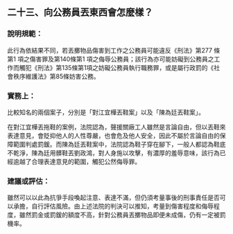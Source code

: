 ## 二十三、向公務員丟東西會怎麼樣？

### 說明規範：

此行為依結果不同，若丟擲物品傷害到工作之公務員可能違反《刑法》第277 條第1 項之傷害罪及第140條第1 項之侮辱公務員；該行為亦可能妨礙到公務員之工作而觸犯《刑法》第135條第1項之妨礙公務員執行職務罪，或是屬行政罰的《社會秩序維護法》第85條妨害公務。

### 實務上：

比較知名的兩個案子，分別是「對江宜樺丟鞋案」以及「陳為廷丟鞋案」。

在對江宜樺丟拖鞋的案例，法院認為，聲援關廠工人雖然是言論自由，但以丟鞋來表達意見，會貶抑他人的人性尊嚴，也會危及他人安全，因此不屬於言論自由的保障範圍判處罰鍰。而陳為廷丟鞋案中，法院認為鞋子穿在腳下，一般人都認為鞋底不乾淨，陳為廷用髒鞋丟劉政鴻，對人身施以攻擊，有濃厚的羞辱意味，該行為已經逾越了合理表達意見的範圍，觸犯公然侮辱罪。

### 建議或評估：

雖然可以以此為抗爭手段喚起注意、表達不滿，但仍須考量事後的刑事責任是否可以承擔，自行評估風險。由上述法院的判決可以推知，考量到傷害程度和侮辱程度，雖然罰金或罰鍰的額度不高，針對公務員丟擲物品即便未成傷，仍有一定被罰機率。
